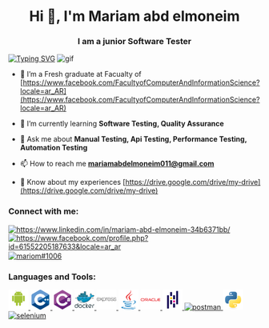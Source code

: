 <h1 align="center">Hi 👋, I'm Mariam abd elmoneim</h1>
<h3 align="center">I am a junior Software Tester</h3>

<a href="https://git.io/typing-svg"><img src="https://readme-typing-svg.demolab.com?font=Exo+2&weight=500&size=33&pause=1000&color=95F2F7&random=false&width=435&lines=Software+Engineering;Fresh+Graduate;Junior+Software+Tester" alt="Typing SVG" /></a>
<img src="[[https://www.google.com/url?sa=i&url=https%3A%2F%2Fgomycode.com%2Fwhat-is-the-istqb-certificate%2F&psig=AOvVaw2l1B3X_rjxPGXJAsTGFY16&ust=1698771907130000&source=images&cd=vfe&opi=89978449&ved=0CBEQjRxqFwoTCMCk7tGgnoIDFQAAAAAdAAAAABAp](https://gomycode.com/wp-content/uploads/2023/10/Software-code-testing.gif)](https://gomycode.com/wp-content/uploads/2023/10/Software-code-testing.gif)" alt="gif"/>
- 🔭 I’m a Fresh graduate at Facualty of  [https://www.facebook.com/FacultyofComputerAndInformationScience?locale=ar_AR](https://www.facebook.com/FacultyofComputerAndInformationScience?locale=ar_AR)

- 🌱 I’m currently learning **Software Testing, Quality Assurance**

- 💬 Ask me about **Manual Testing, Api Testing, Performance Testing, Automation Testing**

- 📫 How to reach me **mariamabdelmoneim011@gmail.com**

- 📄 Know about my experiences [https://drive.google.com/drive/my-drive](https://drive.google.com/drive/my-drive)

<h3 align="left">Connect with me:</h3>
<p align="left">
<a href="https://linkedin.com/in/https://www.linkedin.com/in/mariam-abd-elmoneim-34b6371bb/" target="blank"><img align="center" src="https://raw.githubusercontent.com/rahuldkjain/github-profile-readme-generator/master/src/images/icons/Social/linked-in-alt.svg" alt="https://www.linkedin.com/in/mariam-abd-elmoneim-34b6371bb/" height="30" width="40" /></a>
<a href="https://fb.com/https://www.facebook.com/profile.php?id=61552205187633&locale=ar_ar" target="blank"><img align="center" src="https://raw.githubusercontent.com/rahuldkjain/github-profile-readme-generator/master/src/images/icons/Social/facebook.svg" alt="https://www.facebook.com/profile.php?id=61552205187633&locale=ar_ar" height="30" width="40" /></a>
<a href="https://discord.gg/mariom#1006" target="blank"><img align="center" src="https://raw.githubusercontent.com/rahuldkjain/github-profile-readme-generator/master/src/images/icons/Social/discord.svg" alt="mariom#1006" height="30" width="40" /></a>
</p>

<h3 align="left">Languages and Tools:</h3>
<p align="left"> <a href="https://developer.android.com" target="_blank" rel="noreferrer"> <img src="https://raw.githubusercontent.com/devicons/devicon/master/icons/android/android-original-wordmark.svg" alt="android" width="40" height="40"/> </a> <a href="https://www.w3schools.com/cpp/" target="_blank" rel="noreferrer"> <img src="https://raw.githubusercontent.com/devicons/devicon/master/icons/cplusplus/cplusplus-original.svg" alt="cplusplus" width="40" height="40"/> </a> <a href="https://www.w3schools.com/cs/" target="_blank" rel="noreferrer"> <img src="https://raw.githubusercontent.com/devicons/devicon/master/icons/csharp/csharp-original.svg" alt="csharp" width="40" height="40"/> </a> <a href="https://www.docker.com/" target="_blank" rel="noreferrer"> <img src="https://raw.githubusercontent.com/devicons/devicon/master/icons/docker/docker-original-wordmark.svg" alt="docker" width="40" height="40"/> </a> <a href="https://expressjs.com" target="_blank" rel="noreferrer"> <img src="https://raw.githubusercontent.com/devicons/devicon/master/icons/express/express-original-wordmark.svg" alt="express" width="40" height="40"/> </a> <a href="https://www.java.com" target="_blank" rel="noreferrer"> <img src="https://raw.githubusercontent.com/devicons/devicon/master/icons/java/java-original.svg" alt="java" width="40" height="40"/> </a> <a href="https://www.oracle.com/" target="_blank" rel="noreferrer"> <img src="https://raw.githubusercontent.com/devicons/devicon/master/icons/oracle/oracle-original.svg" alt="oracle" width="40" height="40"/> </a> <a href="https://pandas.pydata.org/" target="_blank" rel="noreferrer"> <img src="https://raw.githubusercontent.com/devicons/devicon/2ae2a900d2f041da66e950e4d48052658d850630/icons/pandas/pandas-original.svg" alt="pandas" width="40" height="40"/> </a> <a href="https://postman.com" target="_blank" rel="noreferrer"> <img src="https://www.vectorlogo.zone/logos/getpostman/getpostman-icon.svg" alt="postman" width="40" height="40"/> </a> <a href="https://www.python.org" target="_blank" rel="noreferrer"> <img src="https://raw.githubusercontent.com/devicons/devicon/master/icons/python/python-original.svg" alt="python" width="40" height="40"/> </a> <a href="https://www.selenium.dev" target="_blank" rel="noreferrer"> <img src="https://raw.githubusercontent.com/detain/svg-logos/780f25886640cef088af994181646db2f6b1a3f8/svg/selenium-logo.svg" alt="selenium" width="40" height="40"/> </a> </p>

